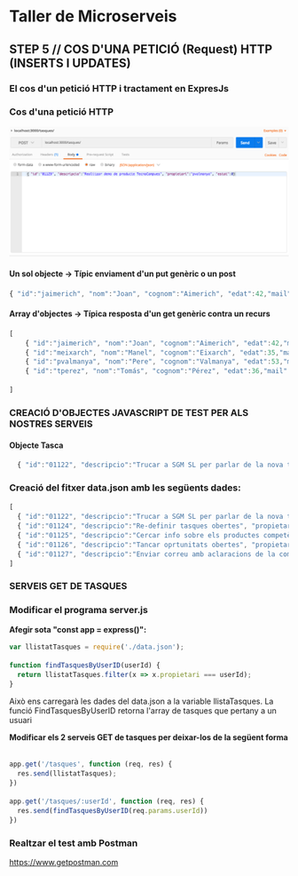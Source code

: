 # Taller de Microserveis
## STEP 5 // COS D'UNA PETICIÓ (Request) HTTP (INSERTS I UPDATES)

### El cos d'un petició HTTP i tractament en ExpresJs

### Cos d'una petició HTTP

![Exemple Cos d'una petició](https://github.com/manel2r/taller-microservices/blob/step5/resources/screenshot.png)

#### Un sol objecte -> Típic enviament d'un put genèric o un post
```JavaScript
{ "id":"jaimerich", "nom":"Joan", "cognom":"Aimerich", "edat":42,"mail":"jaimerich@gmail.com"}
```
#### Array d'objectes -> Típica resposta d'un get genèric contra un recurs
```JavaScript
[
    { "id":"jaimerich", "nom":"Joan", "cognom":"Aimerich", "edat":42,"mail":"jaimerich@gmail.com"},
    { "id":"meixarch", "nom":"Manel", "cognom":"Eixarch", "edat":35,"mail":"meixarch@gmail.com"},
    { "id":"pvalmanya", "nom":"Pere", "cognom":"Valmanya", "edat":53,"mail":"pvalmanya@gmail.com"},
    { "id":"tperez", "nom":"Tomás", "cognom":"Pérez", "edat":36,"mail":"tperez@gmail.com"},

]
```

### CREACIÓ D'OBJECTES JAVASCRIPT DE TEST PER ALS NOSTRES SERVEIS
#### Objecte Tasca
```JavaScript
  { "id":"01122", "descripcio":"Trucar a SGM SL per parlar de la nova tarifa", "propietari":"manel2r", "estat":0}
```

### Creació del fitxer data.json amb les següents dades:

```JavaScript
[
  { "id":"01122", "descripcio":"Trucar a SGM SL per parlar de la nova tarifa", "propietari":"meixarch", "estat":0},
  { "id":"01124", "descripcio":"Re-definir tasques obertes", "propietari":"jaimerich", "estat":0},
  { "id":"01125", "descripcio":"Cercar info sobre els productes competència", "propietari":"jaimenrich", "estat":1},
  { "id":"01126", "descripcio":"Tancar oprtunitats obertes", "propietari":"jaimerich", "estat":0},
  { "id":"01127", "descripcio":"Enviar correu amb aclaracions de la comanda perduda a Ramom Bassols de Amer", "propietari":"pvalmanya", "estat":0}
]

```
### SERVEIS GET DE TASQUES
### Modificar el programa server.js

**Afegir sota "const app = express()":**

```JavaScript
var llistatTasques = require('./data.json');

function findTasquesByUserID(userId) {
  return llistatTasques.filter(x => x.propietari === userId);
}

```
Això ens carregarà les dades del data.json a la variable llistaTasques.
La funció FindTasquesByUserID retorna l'array de tasques que pertany a un usuari

**Modificar els 2 serveis GET de tasques per deixar-los de la següent forma**

```JavaScript

app.get('/tasques', function (req, res) {
  res.send(llistatTasques);
})

app.get('/tasques/:userId', function (req, res) {
  res.send(findTasquesByUserID(req.params.userId))
})

```

### Realtzar el test amb Postman
https://www.getpostman.com
